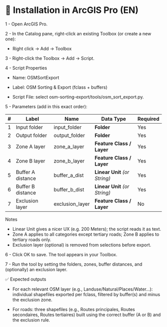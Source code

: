 # 🔧 Installation in ArcGIS Pro (EN)

1 - Open ArcGIS Pro.

2 - In the Catalog pane, right-click an existing Toolbox (or create a new one):

- Right click → Add → Toolbox

3 - Right-click the Toolbox → Add → Script.

4 - Script Properties

- Name: OSMSortExport

- Label: OSM Sorting & Export (fclass + buffers)

- Script File: select osm-sorting-export/tools/osm_sort_export.py.

5 - Parameters (add in this exact order):

| # | Label             | Name            | Data Type                     | Required |
| - | ----------------- | --------------- | ----------------------------- | -------- |
| 1 | Input folder      | input_folder    | **Folder**                    | Yes      |
| 2 | Output folder     | output_folder   | **Folder**                    | Yes      |
| 3 | Zone A layer      | zone_a_layer    | **Feature Class / Layer**     | Yes      |
| 4 | Zone B layer      | zone_b_layer    | **Feature Class / Layer**     | Yes      |
| 5 | Buffer A distance | buffer_a_dist   | **Linear Unit** *(or String)* | Yes      |
| 6 | Buffer B distance | buffer_b_dist   | **Linear Unit** *(or String)* | Yes      |
| 7 | Exclusion layer   | exclusion_layer | **Feature Class / Layer**     | No       |


Notes
- Linear Unit gives a nicer UX (e.g. 200 Meters); the script reads it as text.
- Zone A applies to all categories except tertiary roads; Zone B applies to tertiary roads only.
- Exclusion layer (optional) is removed from selections before export.

6 - Click OK to save. The tool appears in your Toolbox.

7 - Run the tool by setting the folders, zones, buffer distances, and (optionally) an exclusion layer.

✅ Expected outputs

- For each relevant OSM layer (e.g., Landuse/Natural/Places/Water…): individual shapefiles exported per fclass, filtered by buffer(s) and minus the exclusion zone.

- For roads: three shapefiles (e.g., Routes principales, Routes secondaires, Routes tertiaires) built using the correct buffer (A or B) and the exclusion rule.
